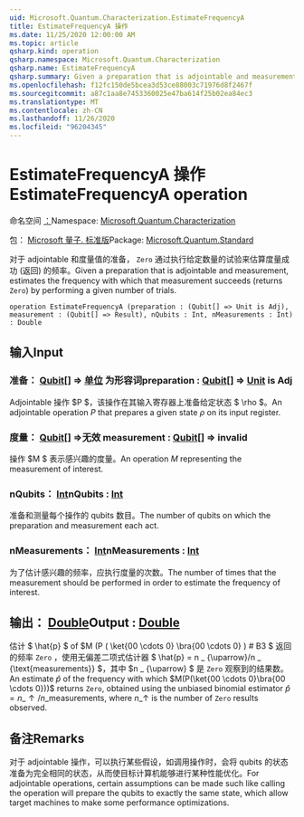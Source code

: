 ```yaml
---
uid: Microsoft.Quantum.Characterization.EstimateFrequencyA
title: EstimateFrequencyA 操作
ms.date: 11/25/2020 12:00:00 AM
ms.topic: article
qsharp.kind: operation
qsharp.namespace: Microsoft.Quantum.Characterization
qsharp.name: EstimateFrequencyA
qsharp.summary: Given a preparation that is adjointable and measurement, estimates the frequency with which that measurement succeeds (returns `Zero`) by performing a given number of trials.
ms.openlocfilehash: f12fc150de5bcea3d53ce88003c71976d8f2467f
ms.sourcegitcommit: a87c1aa8e7453360025e47ba614f25b02ea84ec3
ms.translationtype: MT
ms.contentlocale: zh-CN
ms.lasthandoff: 11/26/2020
ms.locfileid: "96204345"
---
```

# <a name="estimatefrequencya-operation"></a><span data-ttu-id="3a618-102">EstimateFrequencyA 操作</span><span class="sxs-lookup"><span data-stu-id="3a618-102">EstimateFrequencyA operation</span></span>

<span data-ttu-id="3a618-103">命名空间 [：](xref:Microsoft.Quantum.Characterization)</span><span class="sxs-lookup"><span data-stu-id="3a618-103">Namespace: [Microsoft.Quantum.Characterization](xref:Microsoft.Quantum.Characterization)</span></span>

<span data-ttu-id="3a618-104">包： [Microsoft 量子. 标准版](https://nuget.org/packages/Microsoft.Quantum.Standard)</span><span class="sxs-lookup"><span data-stu-id="3a618-104">Package: [Microsoft.Quantum.Standard](https://nuget.org/packages/Microsoft.Quantum.Standard)</span></span>


<span data-ttu-id="3a618-105">对于 adjointable 和度量值的准备， `Zero` 通过执行给定数量的试验来估算度量成功 (返回) 的频率。</span><span class="sxs-lookup"><span data-stu-id="3a618-105">Given a preparation that is adjointable and measurement, estimates the frequency with which that measurement succeeds (returns `Zero`) by performing a given number of trials.</span></span>

```qsharp
operation EstimateFrequencyA (preparation : (Qubit[] => Unit is Adj), measurement : (Qubit[] => Result), nQubits : Int, nMeasurements : Int) : Double
```


## <a name="input"></a><span data-ttu-id="3a618-106">输入</span><span class="sxs-lookup"><span data-stu-id="3a618-106">Input</span></span>

### <a name="preparation--qubit--unit--is-adj"></a><span data-ttu-id="3a618-107">准备： [Qubit](xref:microsoft.quantum.lang-ref.qubit)[] => [单位](xref:microsoft.quantum.lang-ref.unit)  为形容词</span><span class="sxs-lookup"><span data-stu-id="3a618-107">preparation : [Qubit](xref:microsoft.quantum.lang-ref.qubit)[] => [Unit](xref:microsoft.quantum.lang-ref.unit)  is Adj</span></span>

<span data-ttu-id="3a618-108">Adjointable 操作 $P $，该操作在其输入寄存器上准备给定状态 $ \rho $。</span><span class="sxs-lookup"><span data-stu-id="3a618-108">An adjointable operation $P$ that prepares a given state $\rho$ on its input register.</span></span>


### <a name="measurement--qubit--__invalidresult__"></a><span data-ttu-id="3a618-109">度量： [Qubit](xref:microsoft.quantum.lang-ref.qubit)[] =>__无效 <Result>__</span><span class="sxs-lookup"><span data-stu-id="3a618-109">measurement : [Qubit](xref:microsoft.quantum.lang-ref.qubit)[] => __invalid<Result>__</span></span> 

<span data-ttu-id="3a618-110">操作 $M $ 表示感兴趣的度量。</span><span class="sxs-lookup"><span data-stu-id="3a618-110">An operation $M$ representing the measurement of interest.</span></span>


### <a name="nqubits--int"></a><span data-ttu-id="3a618-111">nQubits： [Int](xref:microsoft.quantum.lang-ref.int)</span><span class="sxs-lookup"><span data-stu-id="3a618-111">nQubits : [Int](xref:microsoft.quantum.lang-ref.int)</span></span>

<span data-ttu-id="3a618-112">准备和测量每个操作的 qubits 数目。</span><span class="sxs-lookup"><span data-stu-id="3a618-112">The number of qubits on which the preparation and measurement each act.</span></span>


### <a name="nmeasurements--int"></a><span data-ttu-id="3a618-113">nMeasurements： [Int](xref:microsoft.quantum.lang-ref.int)</span><span class="sxs-lookup"><span data-stu-id="3a618-113">nMeasurements : [Int](xref:microsoft.quantum.lang-ref.int)</span></span>

<span data-ttu-id="3a618-114">为了估计感兴趣的频率，应执行度量的次数。</span><span class="sxs-lookup"><span data-stu-id="3a618-114">The number of times that the measurement should be performed in order to estimate the frequency of interest.</span></span>



## <a name="output--double"></a><span data-ttu-id="3a618-115">输出： [Double](xref:microsoft.quantum.lang-ref.double)</span><span class="sxs-lookup"><span data-stu-id="3a618-115">Output : [Double](xref:microsoft.quantum.lang-ref.double)</span></span>

<span data-ttu-id="3a618-116">估计 $ \hat{p} $ of $M (P ( \ket{00 \cdots 0} \bra{00 \cdots 0} ) # B3 $ 返回的频率 `Zero` ，使用无偏差二项式估计器 $ \hat{p} = n \_ {\uparrow}/n \_ {\text{measurements}} $，其中 $n \_ {\uparrow} $ 是 `Zero` 观察到的结果数。</span><span class="sxs-lookup"><span data-stu-id="3a618-116">An estimate $\hat{p}$ of the frequency with which $M(P(\ket{00 \cdots 0}\bra{00 \cdots 0}))$ returns `Zero`, obtained using the unbiased binomial estimator $\hat{p} = n\_{\uparrow} / n\_{\text{measurements}}$, where $n\_{\uparrow}$ is the number of `Zero` results observed.</span></span>

## <a name="remarks"></a><span data-ttu-id="3a618-117">备注</span><span class="sxs-lookup"><span data-stu-id="3a618-117">Remarks</span></span>

<span data-ttu-id="3a618-118">对于 adjointable 操作，可以执行某些假设，如调用操作时，会将 qubits 的状态准备为完全相同的状态，从而使目标计算机能够进行某种性能优化。</span><span class="sxs-lookup"><span data-stu-id="3a618-118">For adjointable operations, certain assumptions can be made such like calling the operation will prepare the qubits to exactly the same state, which allow target machines to make some performance optimizations.</span></span>